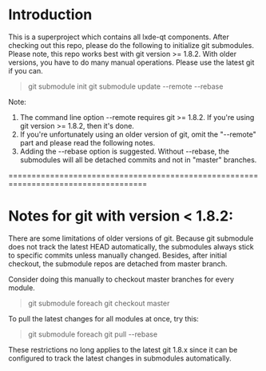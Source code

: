 # Introduction
This is a superproject which contains all lxde-qt components.
After checking out this repo, please do the following to initialize git submodules.
Please note, this repo works best with git version >= 1.8.2.
With older versions, you have to do many manual operations. Please use the latest git if you can.

> git submodule init
> git submodule update --remote --rebase

Note:
1. The command line option --remote requires git >= 1.8.2. If you're using git version >= 1.8.2, then it's done.
2. If you're unfortunately using an older version of git, omit the "--remote" part and please read the following notes.
3. Adding the --rebase option is suggested. Without --rebase, the submodules will all be detached commits and not in "master" branches.

====================================================================================

# Notes for git with version < 1.8.2:

There are some limitations of older versions of git.
Because git submodule does not track the latest HEAD automatically, the submodules always stick to specific commits
unless manually changed. Besides, after initial checkout, the submodule repos are detached from master branch.

Consider doing this manually to checkout master branches for every module.
> git submodule foreach git checkout master

To pull the latest changes for all modules at once, try this:
> git submodule foreach git pull --rebase

These restrictions no long applies to the latest git 1.8.x since it can be configured to track the latest changes in 
submodules automatically.
